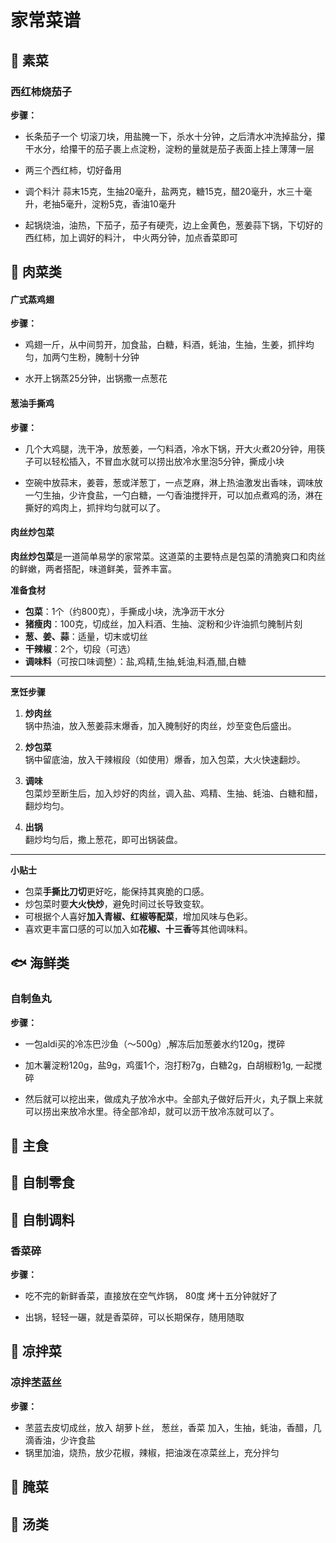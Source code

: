 # 家常菜谱

## 🥦 素菜

### 西红柿烧茄子

**步骤：**  

- 长条茄子一个 切滚刀块，用盐腌一下，杀水十分钟，之后清水冲洗掉盐分，攥干水分，给攥干的茄子裹上点淀粉，淀粉的量就是茄子表面上挂上薄薄一层

- 两三个西红柿，切好备用

- 调个料汁 蒜末15克，生抽20毫升，盐两克，糖15克，醋20毫升，水三十毫升，老抽5毫升，淀粉5克，香油10毫升

- 起锅烧油，油热，下茄子，茄子有硬壳，边上金黄色，葱姜蒜下锅，下切好的西红柿，加上调好的料汁， 中火两分钟，加点香菜即可

## 🍖 肉菜类

#### 广式蒸鸡翅

**步骤：**  

- 鸡翅一斤，从中间剪开，加食盐，白糖，料酒，蚝油，生抽，生姜，抓拌均匀，加两勺生粉，腌制十分钟

- 水开上锅蒸25分钟，出锅撒一点葱花

#### 葱油手撕鸡

**步骤：**  

- 几个大鸡腿，洗干净，放葱姜，一勺料酒，冷水下锅，开大火煮20分钟，用筷子可以轻松插入，不冒血水就可以捞出放冷水里泡5分钟，撕成小块

- 空碗中放蒜末，姜蓉，葱或洋葱丁，一点芝麻，淋上热油激发出香味，调味放一勺生抽，少许食盐，一勺白糖，一勺香油搅拌开，可以加点煮鸡的汤，淋在撕好的鸡肉上，抓拌均匀就可以了。


#### 肉丝炒包菜

**肉丝炒包菜**是一道简单易学的家常菜。这道菜的主要特点是包菜的清脆爽口和肉丝的鲜嫩，两者搭配，味道鲜美，营养丰富。

**准备食材**  

- **包菜**：1个（约800克），手撕成小块，洗净沥干水分  
- **猪瘦肉**：100克，切成丝，加入料酒、生抽、淀粉和少许油抓匀腌制片刻  
- **葱、姜、蒜**：适量，切末或切丝  
- **干辣椒**：2个，切段（可选）  
- **调味料**（可按口味调整）：盐,鸡精,生抽,蚝油,料酒,醋,白糖

---
**烹饪步骤** 

1. **炒肉丝**  
   锅中热油，放入葱姜蒜末爆香，加入腌制好的肉丝，炒至变色后盛出。

2. **炒包菜**  
   锅中留底油，放入干辣椒段（如使用）爆香，加入包菜，大火快速翻炒。

3. **调味**  
   包菜炒至断生后，加入炒好的肉丝，调入盐、鸡精、生抽、蚝油、白糖和醋，翻炒均匀。

4. **出锅**  
   翻炒均匀后，撒上葱花，即可出锅装盘。

---
**小贴士** 

- 包菜**手撕比刀切**更好吃，能保持其爽脆的口感。
- 炒包菜时要**大火快炒**，避免时间过长导致变软。
- 可根据个人喜好**加入青椒、红椒等配菜**，增加风味与色彩。
- 喜欢更丰富口感的可以加入如**花椒、十三香**等其他调味料。


## 🐟 海鲜类

### 自制鱼丸

**步骤：**  

- 一包aldi买的冷冻巴沙鱼（～500g）,解冻后加葱姜水约120g，搅碎

- 加木薯淀粉120g，盐9g，鸡蛋1个，泡打粉7g，白糖2g，白胡椒粉1g, 一起搅碎  

- 然后就可以挖出来，做成丸子放冷水中。全部丸子做好后开火，丸子飘上来就可以捞出来放冷水里。待全部冷却，就可以沥干放冷冻就可以了。


## 🍚 主食

## 🍬 自制零食

## 🧂 自制调料

### 香菜碎

**步骤：**  

- 吃不完的新鲜香菜，直接放在空气炸锅， 80度 烤十五分钟就好了

- 出锅，轻轻一碾，就是香菜碎，可以长期保存，随用随取

## 🥗 凉拌菜  

### 凉拌苤蓝丝

**步骤：**  

- 苤蓝去皮切成丝，放入 胡萝卜丝， 葱丝，香菜 加入，生抽，蚝油，香醋，几滴香油，少许食盐
- 锅里加油，烧热，放少花椒，辣椒，把油泼在凉菜丝上，充分拌匀


## 🥒 腌菜 

## 🍲 汤类 